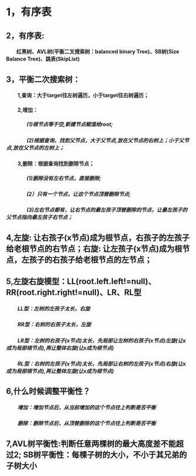 # 1，有序表

## 2，有序表: 
#### &emsp;&emsp;红黑树、AVL树(平衡二叉搜索树：balanced binary Tree)、SB树(Size Balance Tree)、跳表(SkipList)

## 3，平衡二次搜索树：
#### &emsp;&emsp; 1,查询：大于target往左树遍历，小于target往右树遍历；
#### &emsp;&emsp; 2,增加：
##### &emsp;&emsp;&emsp;&emsp;(1)根节点等于空,新建节点赋值给root;
##### &emsp;&emsp;&emsp;&emsp;(2)根据查询，找到父节点，大于父节点,放在父节点的右树上；小于父节点,放在父节点的左树上；
#### &emsp;&emsp; 3,删除：根据查询找到删除节点；
##### &emsp;&emsp;&emsp;&emsp;(1)删除没有左右节点，直接删除;
##### &emsp;&emsp;&emsp;&emsp;(2）只有一个节点，让这个节点顶替删除节点;
##### &emsp;&emsp;&emsp;&emsp;(3)左右节点都有，让右节点的最左孩子顶替删除的节点，让最左孩子的父节点指向最左孩子右节点；
## 4,左旋: 让右孩子(x节点)成为根节点，右孩子的左孩子给老根节点的右节点；右旋: 让左孩子(x节点)成为根节点，左孩子的右孩子给老根节点的左节点；
## 5,左旋右旋模型：LL(root.left.left!=null)、RR(root.right.right!=null)、LR、RL型
##### &emsp;&emsp;  LL型：左树的左孩子太长，右旋
##### &emsp;&emsp;  RR型：右树的右孩子太长，左旋
##### &emsp;&emsp;  LR型：左树的右孩子(x节点)太长，先局部让左树的右孩子(x节点)左旋(让x成为局部根节点),再让整体右旋(让x成为根节点)
##### &emsp;&emsp;  RL型：右树的左孩子(x节点)太长，先局部让右树的左孩子(x节点)右旋(让x成为局部根节点),再让整体左旋(让x成为根节点)
## 6,什么时候调整平衡性？
##### &emsp;&emsp;  增加：增加节点后，从当前增加的这个节点往上判断是否平衡
##### &emsp;&emsp;  删除：删除节点后，从顶替删除的这个节点往上判断是否平衡
## 7,AVL树平衡性:判断任意两棵树的最大高度差不能超过2;   SB树平衡性：每棵子树的大小，不小于其兄弟的子树大小
